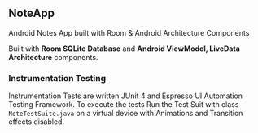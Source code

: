 ## NoteApp
Android Notes App built with Room &amp; Android Architecture Components

Built with **Room SQLite Database** and **Android ViewModel, LiveData Architecture** components.

### Instrumentation Testing

Instrumentation Tests are written JUnit 4 and Espresso UI Automation Testing Framework.
To execute the tests Run the Test Suit with class `NoteTestSuite.java` on a virtual device with Animations and Transition effects disabled.